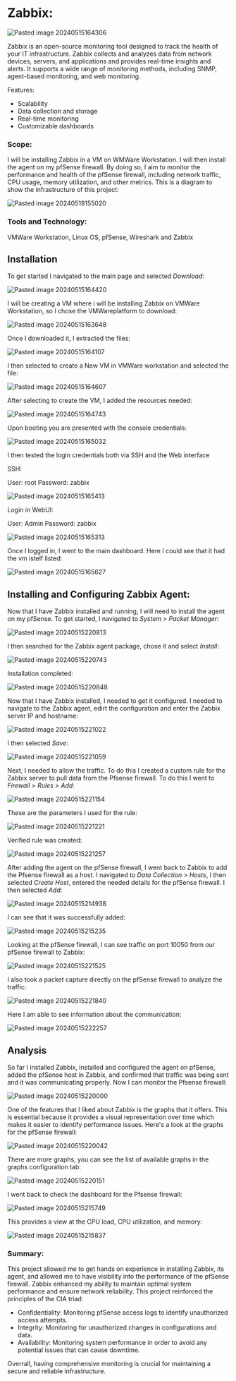 # Zabbix:

![Pasted image 20240515164306](https://github.com/lm3nitro/Projects/assets/55665256/e87e6653-8c3e-4c87-929a-e23fd78f601c)

Zabbix is an open-source monitoring tool designed to track the health of your IT infrastructure. Zabbix collects and analyzes data from network devices, servers, and applications and provides real-time insights and alerts. It supports a wide range of monitoring methods, including SNMP, agent-based monitoring, and web monitoring. 

Features:
+ Scalability
+ Data collection and storage
+ Real-time monitoring
+ Customizable dashboards

### Scope:

I will be installing Zabbix in a VM on WMWare Workstation. I will then install the agent on my pfSense firewall. By doing so, I aim to monitor the performance and health of the pfSense firewall, including network traffic, CPU usage, memory utilization, and other metrics. This is a diagram to show the infrastructure of this project:

![Pasted image 20240519155020](https://github.com/lm3nitro/Projects/assets/55665256/6bc83c4a-6735-4a8a-905c-289c6c35e694)


### Tools and Technology:
VMWare Workstation, Linux OS, pfSense, Wireshark and Zabbix

## Installation

To get started I navigated to the main page and selected *Download*:

![Pasted image 20240515164420](https://github.com/lm3nitro/Projects/assets/55665256/7de60618-caf5-44a3-bcfb-f52581d018fa)

I will be creating a VM where i will be installing Zabbix on VMWare Workstation, so I chose the VMWareplatform to download:

![Pasted image 20240515163648](https://github.com/lm3nitro/Projects/assets/55665256/56bf527d-dd53-451d-a523-d16db0dd7f1d)

Once I downloaded it, I extracted the files:

![Pasted image 20240515164107](https://github.com/lm3nitro/Projects/assets/55665256/577778b4-727b-409b-a474-701c850cfb25)

I then selected to create a New VM in VMWare workstation and selected the file:

![Pasted image 20240515164607](https://github.com/lm3nitro/Projects/assets/55665256/32f308cb-a2d3-4241-bb42-e4d33603884e)

After selecting to create the VM, I added the resources needed: 

![Pasted image 20240515164743](https://github.com/lm3nitro/Projects/assets/55665256/4d809fc7-7a1b-4561-a2d4-f7432dee32ab)

Upon booting you are presented with the console credentials:

![Pasted image 20240515165032](https://github.com/lm3nitro/Projects/assets/55665256/ceb90c66-a255-427c-8b5b-c466bfb4abb7)

I then tested the login credentials both via SSH and the Web interface

SSH:

User: root
Password: zabbix

![Pasted image 20240515165413](https://github.com/lm3nitro/Projects/assets/55665256/b3f31524-6515-4045-8716-bdd16ddfef32)

Login in WebUI:

User: Admin
Password: zabbix

![Pasted image 20240515165313](https://github.com/lm3nitro/Projects/assets/55665256/e8236635-adb9-4187-b458-5b7e46f88fa4)


Once I logged in, I went to the main dashboard. Here I could see that it had the vm istelf listed:


![Pasted image 20240515165627](https://github.com/lm3nitro/Projects/assets/55665256/52be766c-7ac6-4cd7-9d96-9ce0585d15f5)


## Installing and Configuring Zabbix Agent:

Now that I have Zabbix installed and running, I will need to install the agent on my pfSense. To get started, I navigated to *System > Packet Manager*:

![Pasted image 20240515220813](https://github.com/lm3nitro/Projects/assets/55665256/821fd723-02ac-4f63-8d80-86d8cf9a93eb)

I then searched for the Zabbix agent package, chose it and select *Install*: 

![Pasted image 20240515220743](https://github.com/lm3nitro/Projects/assets/55665256/5c5cfb87-6e47-43f7-af6a-16e0a42d3158)

Installation completed:

![Pasted image 20240515220848](https://github.com/lm3nitro/Projects/assets/55665256/7186fa20-5058-41ed-aac9-2092e57a1208)

Now that I have Zabbix installed, I needed to get it configured. I needed to navigate to the Zabbix agent, edirt the configuration and enter the Zabbix server IP and hostname:

![Pasted image 20240515221022](https://github.com/lm3nitro/Projects/assets/55665256/044abfeb-33ce-40ff-bce7-da5615264f59)

I then selected *Save*:

![Pasted image 20240515221059](https://github.com/lm3nitro/Projects/assets/55665256/5f8f1022-3ace-4a5b-8071-ceee53c2fe7f)

Next, I needed to allow the traffic. To do this I created a custom rule for the Zabbix server to pull data from the Pfsense firewall. To do this I went to *Firewall > Rules > Add*:

![Pasted image 20240515221154](https://github.com/lm3nitro/Projects/assets/55665256/d79424dc-1db8-4d5d-97fe-d06ec96f5569)

These are the parameters I used for the rule:

![Pasted image 20240515221221](https://github.com/lm3nitro/Projects/assets/55665256/e81d70c5-e208-44b4-ae80-b78aee970013)

Verified rule was created:

![Pasted image 20240515221257](https://github.com/lm3nitro/Projects/assets/55665256/02b428dc-277c-447a-9514-e0e947d4695f)

After adding the agent on the pfSense firewall, I went back to Zabbix to add the Pfsense firewall as a host. I navigated to *Data Collection > Hosts*, I then selected *Create Host*, entered the needed details for the pfSense firewall. I then selected *Add*:

![Pasted image 20240515214938](https://github.com/lm3nitro/Projects/assets/55665256/b87d1773-fcf9-4511-ac45-8ec10a26c2c5)

I can see that it was successfully added:

![Pasted image 20240515215235](https://github.com/lm3nitro/Projects/assets/55665256/5e85c6c8-d30b-49a0-8c65-9be5bef1758a)

Looking at the pfSense firewall, I can see traffic on port 10050 from our pfSense firewall to Zabbix:

![Pasted image 20240515221525](https://github.com/lm3nitro/Projects/assets/55665256/bb1e103c-a747-47d6-bb34-1603d0774369)

I also took a packet capture directly on the pfSense firewall to analyze the traffic:

![Pasted image 20240515221840](https://github.com/lm3nitro/Projects/assets/55665256/90b8975c-6b10-439e-8f33-47366bfc674a)

Here I am able to see information about the communication:

![Pasted image 20240515222257](https://github.com/lm3nitro/Projects/assets/55665256/dfac540b-d5d4-422f-948e-f35bbae1a146)

## Analysis

So far I installed Zabbix, installed and configured the agent on pfSense, added the pfSense host in Zabbix, and confirmed that traffic was being sent and it was communicating properly. Now I can monitor the Pfsense firewall:

![Pasted image 20240515220000](https://github.com/lm3nitro/Projects/assets/55665256/01810ed9-9a02-4405-9a40-21197e751cc2)

One of the features that I liked about Zabbix is the graphs that it offers. This is essential because it provides a visual representation over time which makes it easier to identify performance issues. Here's a look at the graphs for the pfSense firewall:

![Pasted image 20240515220042](https://github.com/lm3nitro/Projects/assets/55665256/b26b24d2-b2ae-4adf-bc25-f5479d1d7969)

There are more graphs, you can see the list of available graphs in the graphs configuration tab:

![Pasted image 20240515220151](https://github.com/lm3nitro/Projects/assets/55665256/2a9c9cd6-bd39-43c5-93ec-562bb07b4b88)

I went back to check the dashboard for the Pfsense firewall:

![Pasted image 20240515215749](https://github.com/lm3nitro/Projects/assets/55665256/4a5cbfa7-45ce-4389-a2e0-c581e71928c7)

This provides a view at the CPU load, CPU utilization, and memory:

![Pasted image 20240515215837](https://github.com/lm3nitro/Projects/assets/55665256/ee3b11f2-952b-465b-9628-65769f0ca54e)

### Summary:

This project allowed me to get hands on experience in installing Zabbix, its agent, and allowed me to have visibility into the performance of the pfSense firewall. Zabbix enhanced my ability to maintain optimal system performance and ensure network reliability. This project reinforced the principles of the CIA triad:

+ Confidentiality: Monitoring pfSense access logs to identify unauthorized access attempts.
+ Integrity: Monitoring for unauthorized changes in configurations and data. 
+ Availability: Monitoring system performance in order to avoid any potential issues that can cause downtime.

Overrall, having comprehensive monitoring is crucial for maintaining a secure and reliable infrastructure. 
